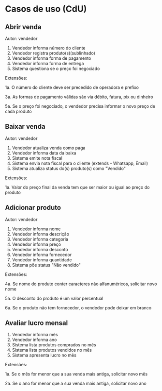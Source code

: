# Casos de uso (CdU)

## Abrir venda

Autor: vendedor

1. Vendedor informa número do cliente
2. Vendedor registra produto(s)(sublinhado)
3. Vendedor informa forma de pagamento
4. Vendedor informa forma de entrega
5. Sistema questiona se o preço foi negociado

Extensões:

1a. O número do cliente deve ser precedido de operadora e prefixo

3a. As formas de pagamento válidas são via débito, fatura, pix ou dinheiro

5a. Se o preço foi negociado, o vendedor precisa informar o novo preço de cada produto

## Baixar venda

Autor: vendedor

1. Vendedor atualiza venda como paga
2. Vendedor informa data da baixa
3. Sistema emite nota fiscal
4. Sistema envia nota fiscal para o cliente (extends - Whatsapp, Email)
5. Sistema atualiza status do(s) produto(s) como "Vendido"
   
Extensões:

1a. Valor do preço final da venda tem que ser maior ou igual ao preço do produto

## Adicionar produto

Autor: vendedor

1. Vendedor informa nome
2. Vendedor informa descrição
3. Vendedor informa categoria
4. Vendedor informa preço
5. Vendedor informa desconto
6. Vendedor informa fornecedor
7. Vendedor informa quantidade
8. Sistema põe status "Não vendido"

Extensões:

4a. Se nome do produto conter caracteres não alfanuméricos, solicitar novo nome

5a. O desconto do produto é um valor percentual

6a. Se o produto não tem fornecedor, o vendedor pode deixar em branco

## Avaliar lucro mensal

1. Vendedor informa mês
2. Vendedor informa ano
3. Sistema lista produtos comprados no mês
4. Sistema lista produtos vendidos no mês
5. Sistema apresenta lucro no mês

Extensões:

1a. Se o mês for menor que a sua venda mais antiga, solicitar novo mês

2a. Se o ano for menor que a sua venda mais antiga, solicitar novo ano
